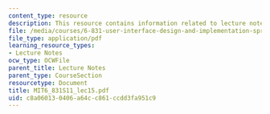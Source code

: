 ```yaml
---
content_type: resource
description: This resource contains information related to lecture notes.
file: /media/courses/6-831-user-interface-design-and-implementation-spring-2011/c8a060130406a64cc861ccdd3fa951c9_MIT6_831S11_lec15.pdf
file_type: application/pdf
learning_resource_types:
- Lecture Notes
ocw_type: OCWFile
parent_title: Lecture Notes
parent_type: CourseSection
resourcetype: Document
title: MIT6_831S11_lec15.pdf
uid: c8a06013-0406-a64c-c861-ccdd3fa951c9
---
```

